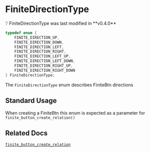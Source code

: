 # FiniteDirectionType

<div class="alert alert-info part text-info">
❔ FiniteDirectionType was last modified in **v0.4.0**
</div>

```c
typedef enum {
    FINITE_DIRECTION_UP,
    FINITE_DIRECTION_DOWN,
    FINITE_DIRECTION_LEFT,
    FINITE_DIRECTION_RIGHT,
    FINITE_DIRECTION_LEFT_UP,
    FINITE_DIRECTION_LEFT_DOWN,
    FINITE_DIRECTION_RIGHT_UP,
    FINITE_DIRECTION_RIGHT_DOWN
} FiniteDirectionType;
```

The `FiniteDirectionType` enum describes FiniteBtn directions

## Standard Usage

When creating a FiniteBtn  this enum is expected as a parameter for `finite_button_create_relation()`

## Related Docs

[`finite_button_create_relation`]()
